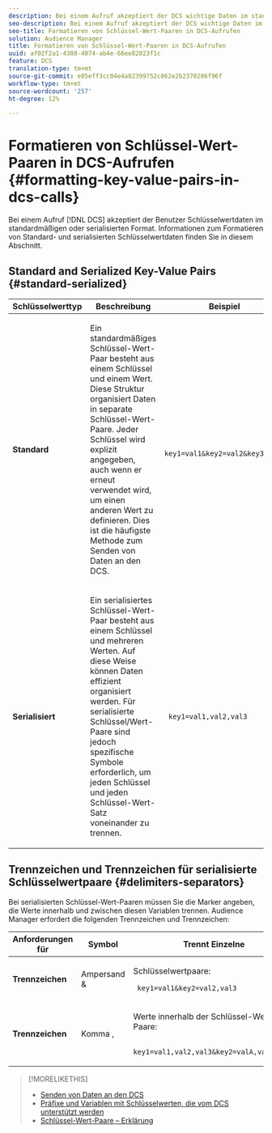 ```yaml
---
description: Bei einem Aufruf akzeptiert der DCS wichtige Daten im standardmäßigen oder serialisierten Format. Informationen zum Formatieren von Standard- und serialisierten Schlüsselwertdaten finden Sie in diesem Abschnitt.
seo-description: Bei einem Aufruf akzeptiert der DCS wichtige Daten im standardmäßigen oder serialisierten Format. Informationen zum Formatieren von Standard- und serialisierten Schlüsselwertdaten finden Sie in diesem Abschnitt.
seo-title: Formatieren von Schlüssel-Wert-Paaren in DCS-Aufrufen
solution: Audience Manager
title: Formatieren von Schlüssel-Wert-Paaren in DCS-Aufrufen
uuid: af02f2a1-4388-4074-ab4e-66ee82023f1c
feature: DCS
translation-type: tm+mt
source-git-commit: e05eff3cc04e4a82399752c862e2b2370286f96f
workflow-type: tm+mt
source-wordcount: '257'
ht-degree: 12%

---
```



# Formatieren von Schlüssel-Wert-Paaren in DCS-Aufrufen {#formatting-key-value-pairs-in-dcs-calls}

Bei einem Aufruf [!DNL DCS] akzeptiert der Benutzer Schlüsselwertdaten im standardmäßigen oder serialisierten Format. Informationen zum Formatieren von Standard- und serialisierten Schlüsselwertdaten finden Sie in diesem Abschnitt.

## Standard and Serialized Key-Value Pairs {#standard-serialized}

<table id="table_A220F9B359F34C6EA7B83618FC22EE3A"> 
 <thead> 
  <tr> 
   <th colname="col1" class="entry"> Schlüsselwerttyp </th> 
   <th colname="col2" class="entry"> Beschreibung </th> 
   <th colname="col3" class="entry"> Beispiel </th> 
  </tr> 
 </thead>
 <tbody> 
  <tr> 
   <td colname="col1"> <b>Standard</b> </td> 
   <td colname="col2"> <p>Ein standardmäßiges Schlüssel-Wert-Paar besteht aus einem Schlüssel und einem Wert. Diese Struktur organisiert Daten in separate Schlüssel-Wert-Paare. Jeder Schlüssel wird explizit angegeben, auch wenn er erneut verwendet wird, um einen anderen Wert zu definieren. Dies ist die häufigste Methode zum Senden von Daten an den DCS. </p> </td>
   <td colname="col3"> <code> key1=val1&amp;key2=val2&amp;key3=val3</code> </td>
  </tr>
  <tr> 
   <td colname="col1"> <b>Serialisiert</b> </td> 
   <td colname="col2"> <p>Ein serialisiertes Schlüssel-Wert-Paar besteht aus einem Schlüssel und mehreren Werten. Auf diese Weise können Daten effizient organisiert werden. Für serialisierte Schlüssel/Wert-Paare sind jedoch spezifische Symbole erforderlich, um jeden Schlüssel und jeden Schlüssel-Wert-Satz voneinander zu trennen. </p> </td> 
   <td colname="col3"> <code> key1=val1,val2,val3</code> </td> 
  </tr>
 </tbody>
</table>

## Trennzeichen und Trennzeichen für serialisierte Schlüsselwertpaare {#delimiters-separators}

Bei serialisierten Schlüssel-Wert-Paaren müssen Sie die Marker angeben, die Werte innerhalb und zwischen diesen Variablen trennen. Audience Manager erfordert die folgenden Trennzeichen und Trennzeichen:

<table id="table_8FD4E6B9506943AEA619D4089913ECBC"> 
 <thead> 
  <tr> 
   <th colname="col1" class="entry"> Anforderungen für </th> 
   <th colname="col2" class="entry"> Symbol </th> 
   <th colname="col3" class="entry"> Trennt Einzelne </th> 
  </tr>
 </thead>
 <tbody> 
  <tr> 
   <td colname="col1"><b>Trennzeichen</b> </td> 
   <td colname="col2"> Ampersand &amp; </td> 
   <td colname="col3"> <p>Schlüsselwertpaare: </p> <p><code> key1=val1&amp;key2=val2,val3</code> </p> </td> 
  </tr> 
  <tr> 
   <td colname="col1"><b>Trennzeichen</b> </td> 
   <td colname="col2"> Komma , </td> 
   <td colname="col3"> <p>Werte innerhalb der Schlüssel-Wert-Paare: </p> <p><code> key1=val1,val2,val3&amp;key2=valA,valB,valC</code> </p> </td> 
  </tr> 
 </tbody> 
</table>

>[!MORELIKETHIS]
>
>* [Senden von Daten an den DCS](../../../api/dcs-intro/dcs-event-calls/dcs-url-send.md)
>* [Präfixe und Variablen mit Schlüsselwerten, die vom DCS unterstützt werden](../../../api/dcs-intro/dcs-api-reference/dcs-keys.md)
>* [Schlüssel-Wert-Paare – Erklärung](../../../reference/key-value-pairs-explained.md)

